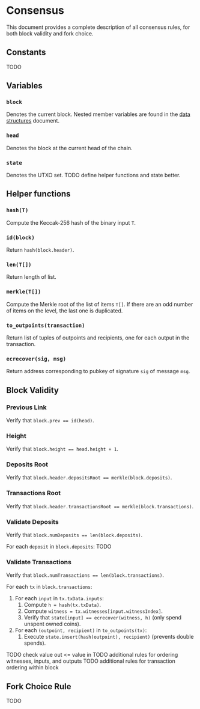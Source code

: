 # Consensus

This document provides a complete description of all consensus rules, for both block validity and fork choice.

## Constants

TODO

## Variables

### `block`

Denotes the current block.
Nested member variables are found in the [data structures](./data_structures.md) document.

### `head`

Denotes the block at the current head of the chain.

### `state`

Denotes the UTXO set.
TODO define helper functions and state better.

## Helper functions

### `hash(T)`

Compute the Keccak-256 hash of the binary input `T`.

### `id(block)`

Return `hash(block.header)`.

### `len(T[])`

Return length of list.

### `merkle(T[])`

Compute the Merkle root of the list of items `T[]`.
If there are an odd number of items on the level, the last one is duplicated.

### `to_outpoints(transaction)`

Return list of tuples of outpoints and recipients, one for each output in the transaction.

### `ecrecover(sig, msg)`

Return address corresponding to pubkey of signature `sig` of message `msg`.

## Block Validity

### Previous Link

Verify that `block.prev == id(head)`.

### Height

Verify that `block.height == head.height + 1`.

### Deposits Root

Verify that `block.header.depositsRoot == merkle(block.deposits)`.

### Transactions Root

Verify that `block.header.transactionsRoot == merkle(block.transactions)`.

### Validate Deposits

Verify that `block.numDeposits == len(block.deposits)`.

For each `deposit` in `block.deposits`: TODO

### Validate Transactions

Verify that `block.numTransactions == len(block.transactions)`.

For each `tx` in `block.transactions`:
1. For each `input` in `tx.txData.inputs`:
     1. Compute `h = hash(tx.txData)`.
     1. Compute `witness = tx.witnesses[input.witnessIndex]`.
     1. Verify that `state[input] == ecrecover(witness, h)` (only spend unspent owned coins).
1. For each `(outpoint, recipient)` in `to_outpoints(tx)`:
     1. Execute `state.insert(hash(outpoint), recipient)` (prevents double spends).

TODO check value out <= value in
TODO additional rules for ordering witnesses, inputs, and outputs
TODO additional rules for transaction ordering within block

## Fork Choice Rule

TODO
